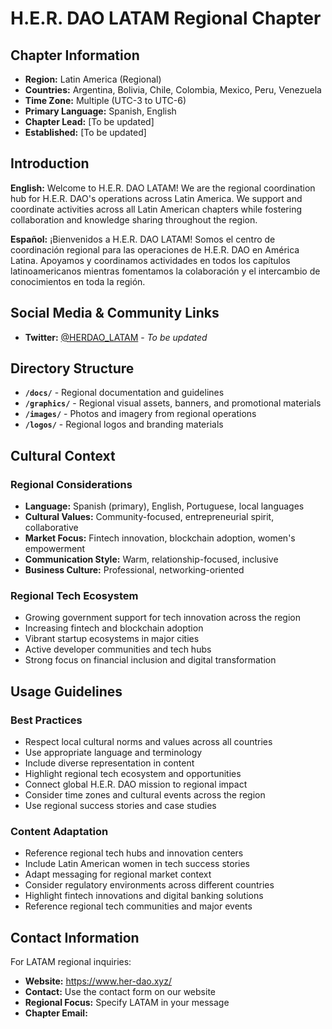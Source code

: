 # H.E.R. DAO LATAM Regional Chapter

## Chapter Information

- **Region:** Latin America (Regional)
- **Countries:** Argentina, Bolivia, Chile, Colombia, Mexico, Peru, Venezuela
- **Time Zone:** Multiple (UTC-3 to UTC-6)
- **Primary Language:** Spanish, English
- **Chapter Lead:** [To be updated]
- **Established:** [To be updated]

## Introduction

**English:**
Welcome to H.E.R. DAO LATAM! We are the regional coordination hub for H.E.R. DAO's operations across Latin America. We support and coordinate activities across all Latin American chapters while fostering collaboration and knowledge sharing throughout the region.

**Español:**
¡Bienvenidos a H.E.R. DAO LATAM! Somos el centro de coordinación regional para las operaciones de H.E.R. DAO en América Latina. Apoyamos y coordinamos actividades en todos los capítulos latinoamericanos mientras fomentamos la colaboración y el intercambio de conocimientos en toda la región.

## Social Media & Community Links

- **Twitter:** [@HERDAO_LATAM](https://twitter.com/HERDAO_LATAM) - *To be updated*

## Directory Structure

- **`/docs/`** - Regional documentation and guidelines
- **`/graphics/`** - Regional visual assets, banners, and promotional materials
- **`/images/`** - Photos and imagery from regional operations
- **`/logos/`** - Regional logos and branding materials

## Cultural Context

### Regional Considerations
- **Language:** Spanish (primary), English, Portuguese, local languages
- **Cultural Values:** Community-focused, entrepreneurial spirit, collaborative
- **Market Focus:** Fintech innovation, blockchain adoption, women's empowerment
- **Communication Style:** Warm, relationship-focused, inclusive
- **Business Culture:** Professional, networking-oriented

### Regional Tech Ecosystem
- Growing government support for tech innovation across the region
- Increasing fintech and blockchain adoption
- Vibrant startup ecosystems in major cities
- Active developer communities and tech hubs
- Strong focus on financial inclusion and digital transformation

## Usage Guidelines

### Best Practices
- Respect local cultural norms and values across all countries
- Use appropriate language and terminology
- Include diverse representation in content
- Highlight regional tech ecosystem and opportunities
- Connect global H.E.R. DAO mission to regional impact
- Consider time zones and cultural events across the region
- Use regional success stories and case studies

### Content Adaptation
- Reference regional tech hubs and innovation centers
- Include Latin American women in tech success stories
- Adapt messaging for regional market context
- Consider regulatory environments across different countries
- Highlight fintech innovations and digital banking solutions
- Reference regional tech communities and major events

## Contact Information

For LATAM regional inquiries:
- **Website:** https://www.her-dao.xyz/
- **Contact:** Use the contact form on our website
- **Regional Focus:** Specify LATAM in your message
- **Chapter Email:** 
